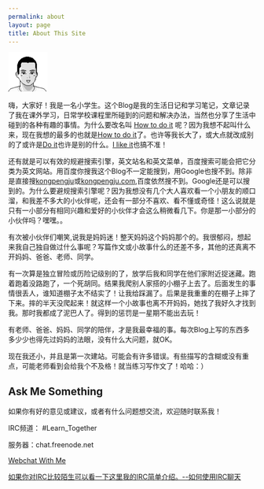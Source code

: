 ```yaml
---
permalink: about
layout: page
title: About This Site
---
```


<img src="/images/tiantian.png" height="80" width="80" class="inline-left" title="Tian Tian" alt="Tian Tian" />

嗨，大家好！我是一名小学生。这个Blog是我的生活日记和学习笔记，文章记录了我在课外学习，日常学校课程里所碰到的问题和解决办法，当然也分享了生活中碰到的各种有趣的事情。为什么要改名叫 [How to do it](https://kongpengju.com/) 呢？因为我想不起叫什么来，现在我想的最多的也就是[How to do it](https://kongpengju.com/)了。也许等我长大了，或大点就改成别的了或许是[Do it](https://kongpengju.com/)也许是别的什么。[I like it](https://kongpengju.com/)也搞不准！

还有就是可以有效的规避搜索引擎，英文站名和英文菜单，百度搜索可能会把它分类为英文网站。用百度你搜我这个Blog不一定能搜到，用Google也搜不到。除非是直接搜[kongpengju](https://kongpengju.com/)或[kongpengju.com](https://kongpengju.com/),百度依然搜不到。Google还是可以搜到的。为什么要避规搜索引擎呢？因为我想没有几个大人喜欢看一个小朋友的顺口溜，和我差不多大的小伙伴呢，还会有一部分不喜欢、看不懂或奇怪！这么说就是只有一小部分有相同兴趣和爱好的小伙伴才会这么稍微看几下。你是那一小部分的小伙伴吗？嘿嘿。。

有次被小伙伴们嘲笑,说我是妈妈迷！整天妈妈这个妈妈那个的。我很郁闷，想起来我自己独自做过什么事呢？写篇作文或小故事什么的还差不多，其他的还真离不开妈妈、爸爸、老师、同学。

有一次算是独立冒险或历险记级别的了，放学后我和同学在他们家附近捉迷藏。跑着跑着没路跑了，一个死胡同。结果我爬别人家搭的小棚子上去了。后面发生的事情很丢人，谁知道棚子太不结实了！让我给踩漏了。后果是我重重的在棚子上摔了下来。摔的半天没爬起来！就这样一个小故事也离不开妈妈，她找了我好久才找到我。那时我都成了泥巴人了。得到的惩罚是一星期不能出去玩！

有老师、爸爸、妈妈、同学的陪伴，才是我最幸福的事。每次Blog上写的东西多多少少也得先过妈妈的法眼，没有什么大问题，就OK。

现在我还小，并且是第一次建站。可能会有许多错误。有些描写的含糊或没有重点，可能老师看到会给我个不及格！就当练习写作文了！哈哈：）

## Ask Me Something

如果你有好的意见或建议，或者有什么问题想交流，欢迎随时联系我！

IRC频道： #Learn_Together

服务器：chat.freenode.net

[Webchat With Me](https://webchat.freenode.net/#Learn_Together)

[如果你对IRC比较陌生可以看一下这里我的IRC简单介绍。--如何使用IRC聊天](https://kongpengju.com/blog/2019/07/18/irc-chat-with-me/)
